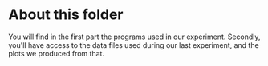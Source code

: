 # About this folder

You will find in the first part the programs used in our experiment. Secondly, you'll have access to the data files used during our last experiment, and the plots we produced from that.
